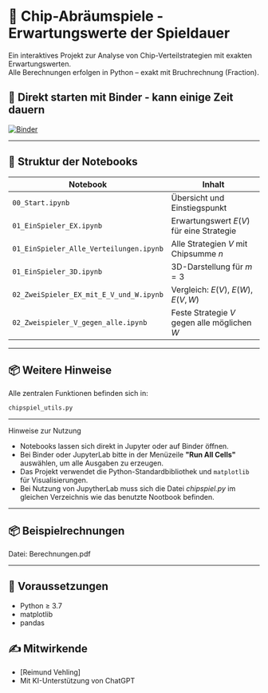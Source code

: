 # 🧠 Chip-Abräumspiele - Erwartungswerte der Spieldauer

Ein interaktives Projekt zur Analyse von Chip-Verteilstrategien mit exakten Erwartungswerten.  
Alle Berechnungen erfolgen in Python – exakt mit Bruchrechnung (Fraction).

## 🚀 Direkt starten mit Binder - kann einige Zeit dauern

[![Binder](https://mybinder.org/badge_logo.svg)](https://mybinder.org/v2/gh/RVeh/EX_Setzstrategien/HEAD)

---

## 📂 Struktur der Notebooks

| Notebook | Inhalt |
|----------|--------|
| `00_Start.ipynb` | Übersicht und Einstiegspunkt |
| `01_EinSpieler_EX.ipynb` | Erwartungswert $E(V)$ für eine Strategie |
| `01_EinSpieler_Alle_Verteilungen.ipynb` | Alle Strategien $V$ mit Chipsumme $n$ |
| `01_EinSpieler_3D.ipynb` | 3D-Darstellung für $m = 3$ |
| `02_ZweiSpieler_EX_mit_E_V_und_W.ipynb` | Vergleich: $E(V)$, $E(W)$, $E(V, W)$ |
| `02_Zweispieler_V_gegen_alle.ipynb` | Feste Strategie $V$ gegen alle möglichen $W$ |

---

## 📦 Weitere Hinweise

Alle zentralen Funktionen befinden sich in:

```python
chipspiel_utils.py

```
---

Hinweise zur Nutzung

- Notebooks lassen sich direkt in Jupyter oder auf Binder öffnen.
- Bei Binder oder JupyterLab bitte in der Menüzeile **"Run All Cells"** auswählen, um alle Ausgaben zu erzeugen.
- Das Projekt verwendet die Python-Standardbibliothek und `matplotlib` für Visualisierungen.
- Bei Nutzung von JupytherLab muss sich die Datei *chipspiel.py* im gleichen Verzeichnis wie das benutzte Nootbook befinden.

---

## 📦 Beispielrechnungen

Datei: Berechnungen.pdf

---

## 🧮 Voraussetzungen

- Python ≥ 3.7
- matplotlib
- pandas


## ✍️ Mitwirkende

- [Reimund Vehling]
- Mit KI-Unterstützung von ChatGPT

